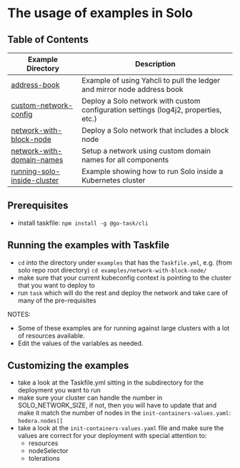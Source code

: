 # The usage of examples in Solo

## Table of Contents

| Example Directory | Description |
|------------------|-------------|
| [address-book](./address-book/) | Example of using Yahcli to pull the ledger and mirror node address book |
| [custom-network-config](./custom-network-config/) | Deploy a Solo network with custom configuration settings (log4j2, properties, etc.) |
| [network-with-block-node](./network-with-block-node/) | Deploy a Solo network that includes a block node |
| [network-with-domain-names](./network-with-domain-names/) | Setup a network using custom domain names for all components |
| [running-solo-inside-cluster](./running-solo-inside-cluster/) | Example showing how to run Solo inside a Kubernetes cluster |

## Prerequisites

* install taskfile: `npm install -g @go-task/cli`

## Running the examples with Taskfile

* `cd` into the directory under `examples` that has the `Taskfile.yml`, e.g. (from solo repo root directory) `cd examples/network-with-block-node/`
* make sure that your current kubeconfig context is pointing to the cluster that you want to deploy to
* run `task` which will do the rest and deploy the network and take care of many of the pre-requisites

NOTES:

* Some of these examples are for running against large clusters with a lot of resources available.
* Edit the values of the variables as needed.

## Customizing the examples

* take a look at the Taskfile.yml sitting in the subdirectory for the deployment you want to run
* make sure your cluster can handle the number in SOLO\_NETWORK\_SIZE, if not, then you will have to update that and make it match the number of nodes in the `init-containers-values.yaml`: `hedera.nodes[]`
* take a look at the `init-containers-values.yaml` file and make sure the values are correct for your deployment with special attention to:
  * resources
  * nodeSelector
  * tolerations
